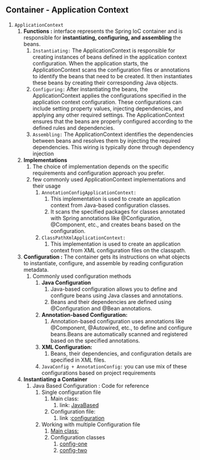 Container - Application Context
---------
1. `ApplicationContext` 
   1. **Functions :** interface represents the Spring IoC container and is responsible for **instantiating, configuring, and assembling** the beans.
      1. `Instantiating:` The ApplicationContext is responsible 
         for creating instances of beans defined in the application context configuration. 
         When the application starts, the ApplicationContext scans the configuration files or annotations 
         to identify the beans that need to be created. It then instantiates these beans by creating 
         their corresponding Java objects.
      2. `Configuring:` After instantiating the beans, the ApplicationContext applies the configurations specified in  the application context configuration. These configurations can include setting property values, injecting   dependencies, and applying any other required settings. The ApplicationContext ensures that the beans are     properly configured according to the defined rules and dependencies.
      3. `Assembling:` The ApplicationContext identifies the dependencies between beans and resolves them by injecting the required dependencies. This wiring is typically done through dependency injection
   2. **Implementations**
      1. The choice of implementation depends on the specific requirements and configuration approach you prefer.
      2. few commonly used ApplicationContext implementations and their usage
         1. `AnnotationConfigApplicationContext:`
            1. This implementation is used to create an application context from Java-based configuration classes.
            2. It scans the specified packages for classes annotated with Spring annotations like @Configuration, @Component, etc., and creates beans based on the configuration.
         2. `ClassPathXmlApplicationContext:`
            1. This implementation is used to create an application context from XML configuration files on the classpath.
   3. **Configuration :** The container gets its instructions on what objects to instantiate, configure, and assemble by reading configuration metadata.
      1. Commonly used configuration methods
         1. **Java Configuration**
            1. Java-based configuration allows you to define and configure beans using Java classes and annotations.
            2. Beans and their dependencies are defined using @Configuration and @Bean annotations.
         2. **Annotation-based Configuration:**
            1. Annotation-based configuration uses annotations like @Component, @Autowired, etc., to define and configure beans.Beans are automatically scanned and registered based on the specified annotations.
         3. **XML Configuration:**
            1. Beans, their dependencies, and configuration details are specified in XML files.
         4. `JavaConfig + AnnotationConfig:` you can use mix of these configurations based on project requirements
   4. **Instantiating a Container**
      1. Java Based Configuration : Code for reference 
         1. Single configuration file
            1. Main class:
               1. link: [JavaBased](src/main/java/JavaBasedConfig.java)
            2. Configuration file:
               1. link :[configuration](src/main/java/config/JavaConfiguration.java)
         2. Working with multiple Configuration file
            1. [Main class:](src/main/java/multipleConfigurationFiles/JavaBasedMultiConfiguration.java)
            2. Configuration classes
               1. [config-one](src/main/java/config/JavaConfiguration.java)
               2. [config-two](src/main/java/config/JavaConfiurationFileTwo.java)
            
            
